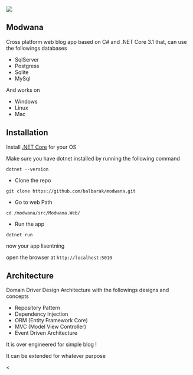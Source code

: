 <img src="https://dev.azure.com/balbarak/Modwana/_apis/build/status/Master%20Build%20CI"/>

## Modwana
Cross platform web blog app based on C# and .NET Core 3.1 that, can use the followings databases
* SqlServer
* Postgress
* Sqlite
* MySql

And works on
* Windows 
* Linux
* Mac
## Installation

Install [.NET Core](https://dot.net) for your OS

Make sure you have dotnet installed by running the following command

`dotnet --version`

* Clone the repo

`git clone https://github.com/balbarak/modwana.git`

* Go to web Path

`cd /modwana/src/Modwana.Web/`

* Run the app

`dotnet run`

now your app lisentning

open the browser at `http://localhost:5010`


## Architecture 
Domain Driver Design Architecture with the followings designs and concepts

* Repository Pattern
* Dependency Injection
* ORM (Entity Framework Core)
* MVC (Model View Controller)
* Event Driven Architecture

It is over engineered for simple blog !

It can be extended for whatever purpose 

<
